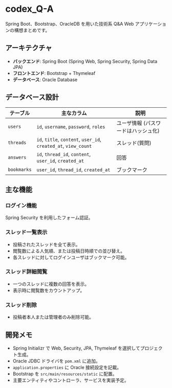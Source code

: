 # codex_Q-A

Spring Boot、Bootstrap、OracleDB を用いた技術系 Q&A Web アプリケーションの構想まとめです。

## アーキテクチャ
- **バックエンド**: Spring Boot (Spring Web, Spring Security, Spring Data JPA)
- **フロントエンド**: Bootstrap + Thymeleaf
- **データベース**: Oracle Database

## データベース設計
| テーブル | 主なカラム | 説明 |
|---|---|---|
| `users` | `id`, `username`, `password`, `roles` | ユーザ情報 (パスワードはハッシュ化) |
| `threads` | `id`, `title`, `content`, `user_id`, `created_at`, `view_count` | スレッド(質問) |
| `answers` | `id`, `thread_id`, `content`, `user_id`, `created_at` | 回答 |
| `bookmarks` | `user_id`, `thread_id`, `created_at` | ブックマーク |

## 主な機能
### ログイン機能
Spring Security を利用したフォーム認証。

### スレッド一覧表示
- 投稿されたスレッドを全て表示。
- 閲覧数による人気順、または投稿日時順での並び替え。
- 各スレッドに対してログインユーザはブックマーク可能。

### スレッド詳細閲覧
- 一つのスレッドに複数の回答を表示。
- 表示時に閲覧数をカウントアップ。

### スレッド削除
- 投稿者本人または管理者のみ削除可能。

## 開発メモ
- Spring Initializr で Web, Security, JPA, Thymeleaf を選択してプロジェクト生成。
- Oracle JDBC ドライバを `pom.xml` に追加。
- `application.properties` に Oracle 接続設定を記載。
- Bootstrap を `src/main/resources/static` に配置。
- 主要エンティティやコントローラ、サービスを実装予定。

